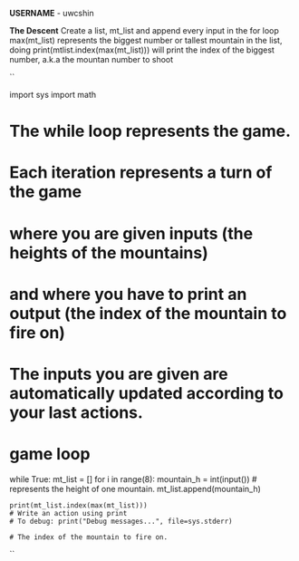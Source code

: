 **USERNAME** - uwcshin



**The Descent**
Create a list, mt_list and append every input in the for loop
max(mt_list) represents the biggest number or tallest mountain in the list, doing print(mtlist.index(max(mt_list))) will print the index of the biggest number, a.k.a the mountan number to shoot

``

import sys
import math

# The while loop represents the game.
# Each iteration represents a turn of the game
# where you are given inputs (the heights of the mountains)
# and where you have to print an output (the index of the mountain to fire on)
# The inputs you are given are automatically updated according to your last actions.


# game loop

while True:
    mt_list = []
    for i in range(8):
        mountain_h = int(input())  # represents the height of one mountain.
        mt_list.append(mountain_h)
        
    print(mt_list.index(max(mt_list)))
    # Write an action using print
    # To debug: print("Debug messages...", file=sys.stderr)
 
    # The index of the mountain to fire on.
``
    
    
